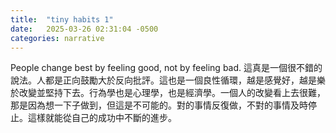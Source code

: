 ```yaml
---
title:  "tiny habits 1"
date:   2025-03-26 02:31:04 -0500
categories: narrative
---
```


People change best by feeling good, not by feeling bad. 這真是一個很不錯的說法。人都是正向鼓勵大於反向批評。這也是一個良性循環，越是感覺好，越是樂於改變並堅持下去。行為學也是心理學，也是經濟學。一個人的改變看上去很難，那是因為想一下子做到，但這是不可能的。對的事情反復做，不對的事情及時停止。這樣就能從自己的成功中不斷的進步。